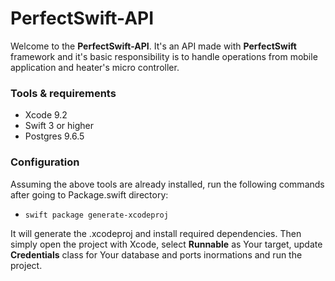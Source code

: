 # PerfectSwift-API

Welcome to the **PerfectSwift-API**. It's an API made with **PerfectSwift** framework and it's basic responsibility is to handle operations from mobile application and heater's micro controller.


### Tools & requirements

- Xcode 9.2
- Swift 3 or higher
- Postgres 9.6.5

### Configuration

Assuming the above tools are already installed, run the following commands after going to Package.swift directory:

- `swift package generate-xcodeproj`

It will generate the .xcodeproj and install required dependencies. Then simply open the project with Xcode, select **Runnable** as Your target, update **Credentials** class for Your database and ports inormations and run the project.
